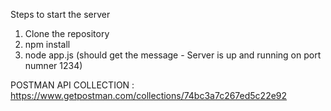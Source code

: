 
Steps to start the server
1. Clone the repository
2. npm install
3. node app.js (should get the message - Server is up and running on port numner 1234)

POSTMAN API COLLECTION : https://www.getpostman.com/collections/74bc3a7c267ed5c22e92
